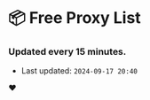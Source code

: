# :package: Free Proxy List
### Updated every 15 minutes.

- Last updated: `2024-09-17 20:40`

:heart:
